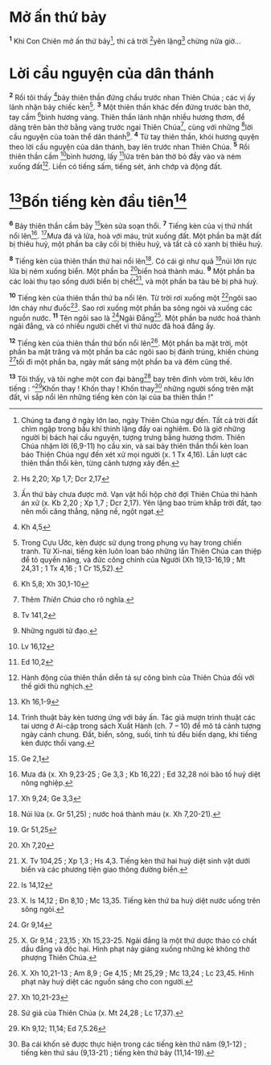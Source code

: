 # Mở ấn thứ bảy
<sup><b>1</b></sup> Khi Con Chiên mở ấn thứ bảy[^1-4d13cf92-88b6-49b7-b3d0-cd7a8e623401], thì cả trời [^1@-4d13cf92-88b6-49b7-b3d0-cd7a8e623401]yên lặng[^2-4d13cf92-88b6-49b7-b3d0-cd7a8e623401] chừng nửa giờ...


# Lời cầu nguyện của dân thánh
<sup><b>2</b></sup> Rồi tôi thấy [^2@-4d13cf92-88b6-49b7-b3d0-cd7a8e623401]bảy thiên thần đứng chầu trước nhan Thiên Chúa ; các vị ấy lãnh nhận bảy chiếc kèn[^3-4d13cf92-88b6-49b7-b3d0-cd7a8e623401]. <sup><b>3</b></sup> Một thiên thần khác đến đứng trước bàn thờ, tay cầm [^3@-4d13cf92-88b6-49b7-b3d0-cd7a8e623401]bình hương vàng. Thiên thần lãnh nhận nhiều hương thơm, để dâng trên bàn thờ bằng vàng trước ngai Thiên Chúa[^4-4d13cf92-88b6-49b7-b3d0-cd7a8e623401], cùng với những [^4@-4d13cf92-88b6-49b7-b3d0-cd7a8e623401]lời cầu nguyện của toàn thể dân thánh[^5-4d13cf92-88b6-49b7-b3d0-cd7a8e623401]. <sup><b>4</b></sup> Từ tay thiên thần, khói hương quyện theo lời cầu nguyện của dân thánh, bay lên trước nhan Thiên Chúa. <sup><b>5</b></sup> Rồi thiên thần cầm [^5@-4d13cf92-88b6-49b7-b3d0-cd7a8e623401]bình hương, lấy [^6@-4d13cf92-88b6-49b7-b3d0-cd7a8e623401]lửa trên bàn thờ bỏ đầy vào và ném xuống đất[^6-4d13cf92-88b6-49b7-b3d0-cd7a8e623401]. Liền có tiếng sấm, tiếng sét, ánh chớp và động đất.


# [^7@-4d13cf92-88b6-49b7-b3d0-cd7a8e623401]Bốn tiếng kèn đầu tiên[^7-4d13cf92-88b6-49b7-b3d0-cd7a8e623401]
<sup><b>6</b></sup> Bảy thiên thần cầm bảy [^8@-4d13cf92-88b6-49b7-b3d0-cd7a8e623401]kèn sửa soạn thổi. <sup><b>7</b></sup> Tiếng kèn của vị thứ nhất nổi lên[^8-4d13cf92-88b6-49b7-b3d0-cd7a8e623401]. [^9@-4d13cf92-88b6-49b7-b3d0-cd7a8e623401]Mưa đá và lửa, hoà với máu, trút xuống đất. Một phần ba mặt đất bị thiêu huỷ, một phần ba cây cối bị thiêu huỷ, và tất cả cỏ xanh bị thiêu huỷ.

<sup><b>8</b></sup> Tiếng kèn của thiên thần thứ hai nổi lên[^9-4d13cf92-88b6-49b7-b3d0-cd7a8e623401]. Có cái gì như quả [^10@-4d13cf92-88b6-49b7-b3d0-cd7a8e623401]núi lớn rực lửa bị ném xuống biển. Một phần ba [^11@-4d13cf92-88b6-49b7-b3d0-cd7a8e623401]biển hoá thành máu. <sup><b>9</b></sup> Một phần ba các loài thụ tạo sống dưới biển bị chết[^10-4d13cf92-88b6-49b7-b3d0-cd7a8e623401], và một phần ba tàu bè bị phá huỷ.

<sup><b>10</b></sup> Tiếng kèn của thiên thần thứ ba nổi lên. Từ trời rơi xuống một [^12@-4d13cf92-88b6-49b7-b3d0-cd7a8e623401]ngôi sao lớn cháy như đuốc[^11-4d13cf92-88b6-49b7-b3d0-cd7a8e623401]. Sao rơi xuống một phần ba sông ngòi và xuống các nguồn nước. <sup><b>11</b></sup> Tên ngôi sao là [^13@-4d13cf92-88b6-49b7-b3d0-cd7a8e623401]Ngải Đắng[^12-4d13cf92-88b6-49b7-b3d0-cd7a8e623401]. Một phần ba nước hoá thành ngải đắng, và có nhiều người chết vì thứ nước đã hoá đắng ấy.

<sup><b>12</b></sup> Tiếng kèn của thiên thần thứ bốn nổi lên[^13-4d13cf92-88b6-49b7-b3d0-cd7a8e623401]. Một phần ba mặt trời, một phần ba mặt trăng và một phần ba các ngôi sao bị đánh trúng, khiến chúng [^14@-4d13cf92-88b6-49b7-b3d0-cd7a8e623401]tối đi một phần ba, ngày mất sáng một phần ba và đêm cũng thế.

<sup><b>13</b></sup> Tôi thấy, và tôi nghe một con đại bàng[^14-4d13cf92-88b6-49b7-b3d0-cd7a8e623401] bay trên đỉnh vòm trời, kêu lớn tiếng : “[^15@-4d13cf92-88b6-49b7-b3d0-cd7a8e623401]Khốn thay ! Khốn thay ! Khốn thay[^15-4d13cf92-88b6-49b7-b3d0-cd7a8e623401] những người sống trên mặt đất, vì sắp nổi lên những tiếng kèn còn lại của ba thiên thần !”

[^1-4d13cf92-88b6-49b7-b3d0-cd7a8e623401]: Chúng ta đang ở ngày lớn lao, ngày Thiên Chúa ngự đến. Tất cả trời đất chìm ngập trong bầu khí thinh lặng đầy oai nghiêm. Đó là giờ những người bị bách hại cầu nguyện, tượng trưng bằng hương thơm. Thiên Chúa nhậm lời (6,9-11) họ cầu xin, và sai bảy thiên thần thổi kèn loan báo Thiên Chúa ngự đến xét xử mọi người (x. 1 Tx 4,16). Lần lượt các thiên thần thổi kèn, từng cảnh tượng xảy đến.
[^2-4d13cf92-88b6-49b7-b3d0-cd7a8e623401]: Ấn thứ bảy chưa được mở. Vạn vật hồi hộp chờ đợi Thiên Chúa thi hành án xử (x. Kb 2,20 ; Xp 1,7 ; Dcr 2,17). Yên lặng bao trùm khắp trời đất, tạo nên mối căng thẳng, nặng nề, ngột ngạt.
[^3-4d13cf92-88b6-49b7-b3d0-cd7a8e623401]: Trong Cựu Ước, kèn được sử dụng trong phụng vụ hay trong chiến tranh. Từ Xi-nai, tiếng kèn luôn loan báo những lần Thiên Chúa can thiệp để tỏ quyền năng, và đức công chính của Người (Xh 19,13-16,19 ; Mt 24,31 ; 1 Tx 4,16 ; 1 Cr 15,52).
[^4-4d13cf92-88b6-49b7-b3d0-cd7a8e623401]: Thêm *Thiên Chúa* cho rõ nghĩa.
[^5-4d13cf92-88b6-49b7-b3d0-cd7a8e623401]: Những người tử đạo.
[^6-4d13cf92-88b6-49b7-b3d0-cd7a8e623401]: Hành động của thiên thần diễn tả sự công bình của Thiên Chúa đối với thế giới thù nghịch.
[^7-4d13cf92-88b6-49b7-b3d0-cd7a8e623401]: Trình thuật bảy kèn tương ứng với bảy ấn. Tác giả mượn trình thuật các tai ương ở Ai-cập trong sách Xuất Hành (ch. 7 – 10) để mô tả cảnh tượng ngày cánh chung. Đất, biển, sông, suối, tinh tú đều biến dạng, khi tiếng kèn được thổi vang.
[^8-4d13cf92-88b6-49b7-b3d0-cd7a8e623401]: Mưa đá (x. Xh 9,23-25 ; Ge 3,3 ; Kb 16,22) ; Ed 32,28 nói bão tố huỷ diệt nông nghiệp.
[^9-4d13cf92-88b6-49b7-b3d0-cd7a8e623401]: Núi lửa (x. Gr 51,25) ; nước hoá thành máu (x. Xh 7,20-21).
[^10-4d13cf92-88b6-49b7-b3d0-cd7a8e623401]: X. Tv 104,25 ; Xp 1,3 ; Hs 4,3. Tiếng kèn thứ hai huỷ diệt sinh vật dưới biển và các phương tiện giao thông đường biển.
[^11-4d13cf92-88b6-49b7-b3d0-cd7a8e623401]: X. Is 14,12 ; Đn 8,10 ; Mc 13,35. Tiếng kèn thứ ba huỷ diệt nước uống trên sông ngòi.
[^12-4d13cf92-88b6-49b7-b3d0-cd7a8e623401]: X. Gr 9,14 ; 23,15 ; Xh 15,23-25. Ngải đắng là một thứ dược thảo có chất dầu đắng và độc hại. Hình phạt này giáng xuống những kẻ không thờ phượng Thiên Chúa.
[^13-4d13cf92-88b6-49b7-b3d0-cd7a8e623401]: X. Xh 10,21-13 ; Am 8,9 ; Ge 4,15 ; Mt 25,29 ; Mc 13,24 ; Lc 23,45. Hình phạt này huỷ diệt các nguồn sáng cho con người.
[^14-4d13cf92-88b6-49b7-b3d0-cd7a8e623401]: Sứ giả của Thiên Chúa (x. Mt 24,28 ; Lc 17,37).
[^15-4d13cf92-88b6-49b7-b3d0-cd7a8e623401]: Ba cái khốn sẽ được thực hiện trong các tiếng kèn thứ năm (9,1-12) ; tiếng kèn thứ sáu (9,13-21) ; tiếng kèn thứ bảy (11,14-19).
[^1@-4d13cf92-88b6-49b7-b3d0-cd7a8e623401]: Hs 2,20; Xp 1,7; Dcr 2,17
[^2@-4d13cf92-88b6-49b7-b3d0-cd7a8e623401]: Kh 4,5
[^3@-4d13cf92-88b6-49b7-b3d0-cd7a8e623401]: Kh 5,8; Xh 30,1-10
[^4@-4d13cf92-88b6-49b7-b3d0-cd7a8e623401]: Tv 141,2
[^5@-4d13cf92-88b6-49b7-b3d0-cd7a8e623401]: Lv 16,12
[^6@-4d13cf92-88b6-49b7-b3d0-cd7a8e623401]: Ed 10,2
[^7@-4d13cf92-88b6-49b7-b3d0-cd7a8e623401]: Kh 16,1-9
[^8@-4d13cf92-88b6-49b7-b3d0-cd7a8e623401]: Ge 2,1
[^9@-4d13cf92-88b6-49b7-b3d0-cd7a8e623401]: Xh 9,24; Ge 3,3
[^10@-4d13cf92-88b6-49b7-b3d0-cd7a8e623401]: Gr 51,25
[^11@-4d13cf92-88b6-49b7-b3d0-cd7a8e623401]: Xh 7,20
[^12@-4d13cf92-88b6-49b7-b3d0-cd7a8e623401]: Is 14,12
[^13@-4d13cf92-88b6-49b7-b3d0-cd7a8e623401]: Gr 9,14
[^14@-4d13cf92-88b6-49b7-b3d0-cd7a8e623401]: Xh 10,21-23
[^15@-4d13cf92-88b6-49b7-b3d0-cd7a8e623401]: Kh 9,12; 11,14; Ed 7,5.26